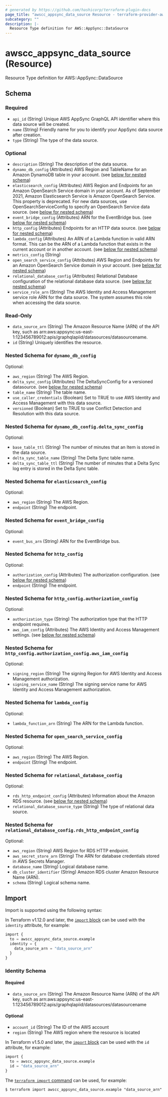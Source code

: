 ```yaml
---
# generated by https://github.com/hashicorp/terraform-plugin-docs
page_title: "awscc_appsync_data_source Resource - terraform-provider-awscc"
subcategory: ""
description: |-
  Resource Type definition for AWS::AppSync::DataSource
---
```


# awscc_appsync_data_source (Resource)

Resource Type definition for AWS::AppSync::DataSource



<!-- schema generated by tfplugindocs -->
## Schema

### Required

- `api_id` (String) Unique AWS AppSync GraphQL API identifier where this data source will be created.
- `name` (String) Friendly name for you to identify your AppSync data source after creation.
- `type` (String) The type of the data source.

### Optional

- `description` (String) The description of the data source.
- `dynamo_db_config` (Attributes) AWS Region and TableName for an Amazon DynamoDB table in your account. (see [below for nested schema](#nestedatt--dynamo_db_config))
- `elasticsearch_config` (Attributes) AWS Region and Endpoints for an Amazon OpenSearch Service domain in your account.
As of September 2021, Amazon Elasticsearch Service is Amazon OpenSearch Service. This property is deprecated. For new data sources, use OpenSearchServiceConfig to specify an OpenSearch Service data source. (see [below for nested schema](#nestedatt--elasticsearch_config))
- `event_bridge_config` (Attributes) ARN for the EventBridge bus. (see [below for nested schema](#nestedatt--event_bridge_config))
- `http_config` (Attributes) Endpoints for an HTTP data source. (see [below for nested schema](#nestedatt--http_config))
- `lambda_config` (Attributes) An ARN of a Lambda function in valid ARN format. This can be the ARN of a Lambda function that exists in the current account or in another account. (see [below for nested schema](#nestedatt--lambda_config))
- `metrics_config` (String)
- `open_search_service_config` (Attributes) AWS Region and Endpoints for an Amazon OpenSearch Service domain in your account. (see [below for nested schema](#nestedatt--open_search_service_config))
- `relational_database_config` (Attributes) Relational Database configuration of the relational database data source. (see [below for nested schema](#nestedatt--relational_database_config))
- `service_role_arn` (String) The AWS Identity and Access Management service role ARN for the data source. The system assumes this role when accessing the data source.

### Read-Only

- `data_source_arn` (String) The Amazon Resource Name (ARN) of the API key, such as arn:aws:appsync:us-east-1:123456789012:apis/graphqlapiid/datasources/datasourcename.
- `id` (String) Uniquely identifies the resource.

<a id="nestedatt--dynamo_db_config"></a>
### Nested Schema for `dynamo_db_config`

Optional:

- `aws_region` (String) The AWS Region.
- `delta_sync_config` (Attributes) The DeltaSyncConfig for a versioned datasource. (see [below for nested schema](#nestedatt--dynamo_db_config--delta_sync_config))
- `table_name` (String) The table name.
- `use_caller_credentials` (Boolean) Set to TRUE to use AWS Identity and Access Management with this data source.
- `versioned` (Boolean) Set to TRUE to use Conflict Detection and Resolution with this data source.

<a id="nestedatt--dynamo_db_config--delta_sync_config"></a>
### Nested Schema for `dynamo_db_config.delta_sync_config`

Optional:

- `base_table_ttl` (String) The number of minutes that an Item is stored in the data source.
- `delta_sync_table_name` (String) The Delta Sync table name.
- `delta_sync_table_ttl` (String) The number of minutes that a Delta Sync log entry is stored in the Delta Sync table.



<a id="nestedatt--elasticsearch_config"></a>
### Nested Schema for `elasticsearch_config`

Optional:

- `aws_region` (String) The AWS Region.
- `endpoint` (String) The endpoint.


<a id="nestedatt--event_bridge_config"></a>
### Nested Schema for `event_bridge_config`

Optional:

- `event_bus_arn` (String) ARN for the EventBridge bus.


<a id="nestedatt--http_config"></a>
### Nested Schema for `http_config`

Optional:

- `authorization_config` (Attributes) The authorization configuration. (see [below for nested schema](#nestedatt--http_config--authorization_config))
- `endpoint` (String) The endpoint.

<a id="nestedatt--http_config--authorization_config"></a>
### Nested Schema for `http_config.authorization_config`

Optional:

- `authorization_type` (String) The authorization type that the HTTP endpoint requires.
- `aws_iam_config` (Attributes) The AWS Identity and Access Management settings. (see [below for nested schema](#nestedatt--http_config--authorization_config--aws_iam_config))

<a id="nestedatt--http_config--authorization_config--aws_iam_config"></a>
### Nested Schema for `http_config.authorization_config.aws_iam_config`

Optional:

- `signing_region` (String) The signing Region for AWS Identity and Access Management authorization.
- `signing_service_name` (String) The signing service name for AWS Identity and Access Management authorization.




<a id="nestedatt--lambda_config"></a>
### Nested Schema for `lambda_config`

Optional:

- `lambda_function_arn` (String) The ARN for the Lambda function.


<a id="nestedatt--open_search_service_config"></a>
### Nested Schema for `open_search_service_config`

Optional:

- `aws_region` (String) The AWS Region.
- `endpoint` (String) The endpoint.


<a id="nestedatt--relational_database_config"></a>
### Nested Schema for `relational_database_config`

Optional:

- `rds_http_endpoint_config` (Attributes) Information about the Amazon RDS resource. (see [below for nested schema](#nestedatt--relational_database_config--rds_http_endpoint_config))
- `relational_database_source_type` (String) The type of relational data source.

<a id="nestedatt--relational_database_config--rds_http_endpoint_config"></a>
### Nested Schema for `relational_database_config.rds_http_endpoint_config`

Optional:

- `aws_region` (String) AWS Region for RDS HTTP endpoint.
- `aws_secret_store_arn` (String) The ARN for database credentials stored in AWS Secrets Manager.
- `database_name` (String) Logical database name.
- `db_cluster_identifier` (String) Amazon RDS cluster Amazon Resource Name (ARN).
- `schema` (String) Logical schema name.

## Import

Import is supported using the following syntax:

In Terraform v1.12.0 and later, the [`import` block](https://developer.hashicorp.com/terraform/language/import) can be used with the `identity` attribute, for example:

```terraform
import {
  to = awscc_appsync_data_source.example
  identity = {
    data_source_arn = "data_source_arn"
  }
}
```

<!-- schema generated by tfplugindocs -->
### Identity Schema

#### Required

- `data_source_arn` (String) The Amazon Resource Name (ARN) of the API key, such as arn:aws:appsync:us-east-1:123456789012:apis/graphqlapiid/datasources/datasourcename

#### Optional

- `account_id` (String) The ID of the AWS account
- `region` (String) The AWS region where the resource is located

In Terraform v1.5.0 and later, the [`import` block](https://developer.hashicorp.com/terraform/language/import) can be used with the `id` attribute, for example:

```terraform
import {
  to = awscc_appsync_data_source.example
  id = "data_source_arn"
}
```

The [`terraform import` command](https://developer.hashicorp.com/terraform/cli/commands/import) can be used, for example:

```shell
$ terraform import awscc_appsync_data_source.example "data_source_arn"
```
